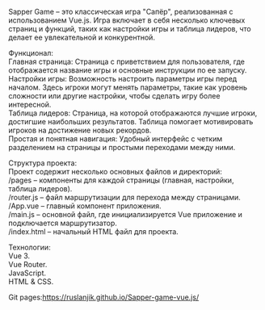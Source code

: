Sapper Game – это классическая игра "Сапёр", реализованная с использованием Vue.js. Игра включает в себя несколько ключевых страниц и функций, таких как настройки игры и таблица лидеров, что делает ее увлекательной и конкурентной.  

Функционал:  
Главная страница: Страница с приветствием для пользователя, где отображается название игры и основные инструкции по ее запуску.  
Настройки игры: Возможность настроить параметры игры перед началом. Здесь игроки могут менять параметры, такие как уровень сложности или другие настройки, чтобы сделать игру более интересной.  
Таблица лидеров: Страница, на которой отображаются лучшие игроки, достигшие наибольших результатов. Таблица помогает мотивировать игроков на достижение новых рекордов.  
Простая и понятная навигация: Удобный интерфейс с четким разделением на страницы и простыми переходами между ними.  

Структура проекта:  
Проект содержит несколько основных файлов и директорий:  
/pages – компоненты для каждой страницы (главная, настройки, таблица лидеров).  
/router.js – файл маршрутизации для перехода между страницами.  
/App.vue – главный компонент приложения.  
/main.js – основной файл, где инициализируется Vue приложение и подключается маршрутизатор.  
/index.html – начальный HTML файл для проекта.  

Технологии:  
Vue 3.  
Vue Router.  
JavaScript.  
HTML & CSS.      


Git pages:https://ruslanjik.github.io/Sapper-game-vue.js/
